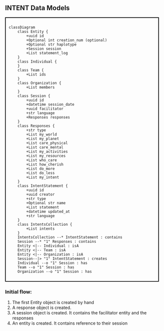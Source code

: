 ## INTENT Data Models

<div style="border: 2px solid black; padding: 10px;">

```mermaid
classDiagram
    class Entity {
        +uuid id
        +Optional int creation_num (optional)
        +Optional str haplotype
        +Session session
        +List statement_log
    }
    class Individual {
    }
    class Team {
        +List ids
    }
    class Organization {
        +List members
    }
    class Session {
        +uuid id
        +datetime session_date
        +uuid facilitator
        +str language
        +Responses responses
    }
    class Responses {
        +str type
        +List my_world
        +List my_planet
        +List care_physical
        +List care_mental
        +List my_activities
        +List my_resources
        +List who_care
        +List how_cherish
        +List do_more
        +List do_less
        +List my_intent
    }
    class IntentStatement {
        +uuid id
        +uuid creator
        +str type
        +Optional str name
        +List statement
        +datetime updated_at
        +str language
    }
    class IntentsCollection {
        +List intents
    }
    IntentsCollection --* IntentStatement : contains
    Session --* "1" Responses : contains
    Entity <|-- Individual : isA
    Entity <|-- Team : isA
    Entity <|-- Organization : isA
    Session--|> "1" IntentStatement : creates
    Individual --o "1" Session : has
    Team --o "1" Session : has
    Organization --o "1" Session : has

```

</div>

### Initial flow: 
1. The first Entity object is created by hand   
2. A response object is created. 
3. A session object is created. It contains the facilitator entity and the responses
4. An entity is created. It contains reference to their session
